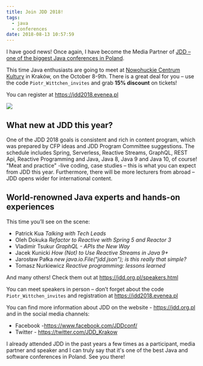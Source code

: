 ```yaml
---
title: Join JDD 2018!
tags:
  - java
  - conferences
date: 2018-08-13 10:57:59
---
```


I have good news! Once again, I have become the Media Partner of [JDD – one of the biggest Java conferences in Poland](http://jdd.org.pl).

This time Java enthusiasts are going to meet at [Nowohuckie Centrum Kultury](https://nck.krakow.pl/) in Kraków, on the October 8-9th.
There is a great deal for you – use the code `Piotr_Wittchen_invites` and grab **15% discount** on tickets!
 
You can register at https://jdd2018.evenea.pl

![](/images/posts/2018/join-jdd-2018/jdd_promo_code_2018.jpg)

## What new at JDD this year?
 
One of the JDD 2018 goals is consistent and rich in content program, which was prepared by CFP ideas and JDD Program Committee suggestions. The schedule includes Spring, Serverless, Reactive Streams, GraphQL, REST Api, Reactive Programming and Java, Java 8, Java 9 and Java 10, of course! "Meat and practice" -­live coding, case studies – this is what you can expect from JDD this year. Furthermore, there will be more lecturers from abroad – JDD opens wider for international content.

## World-renowned Java experts and hands-on experiences

This time you’ll see on the scene:

- Patrick Kua *Talking with Tech Leads*
- Oleh Dokuka *Refactor to Reactive with Spring 5 and Reactor 3*
- Vladimir Tsukur *GraphQL -­ APIs the New Way*
- Jacek Kunicki *How (Not) to Use Reactive Streams in Java 9+*
- Jarosław Pałka *new java.io.File("jdd.json"); is this really that simple?*
- Tomasz Nurkiewicz *Reactive programming: lessons learned*

And many others! Check them out at https://jdd.org.pl/speakers.html

You can meet speakers in person – don’t forget about the code `Piotr_Wittchen_invites` and registration at https://jdd2018.evenea.pl

You can find more information about JDD on the website - https://jdd.org.pl and in the social media channels:
- Facebook -­https://www.facebook.com/JDDconf/
- Twitter - https://twitter.com/JDD_Krakow

I already attended JDD in the past years a few times as a participant, media partner and speaker and I can truly say that it's one of the best Java and software conferences in Poland. See you there!
